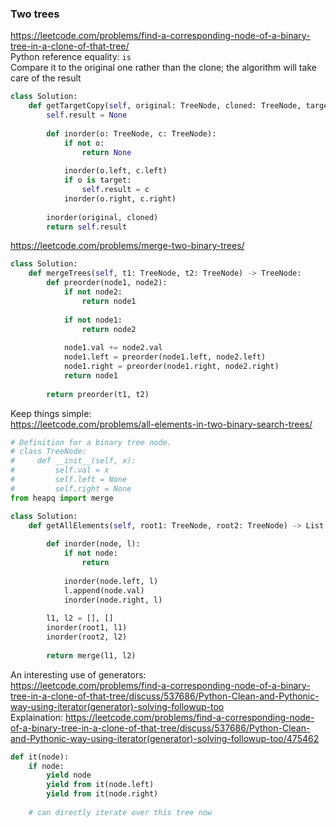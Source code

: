 ### Two trees

https://leetcode.com/problems/find-a-corresponding-node-of-a-binary-tree-in-a-clone-of-that-tree/ <br />
Python reference equality: `is` <br />
Compare it to the original one rather than the clone; the algorithm will take care of the result
```py
class Solution:
    def getTargetCopy(self, original: TreeNode, cloned: TreeNode, target: TreeNode) -> TreeNode:
        self.result = None
        
        def inorder(o: TreeNode, c: TreeNode):
            if not o:
                return None
            
            inorder(o.left, c.left)
            if o is target:
                self.result = c
            inorder(o.right, c.right)
        
        inorder(original, cloned)
        return self.result
```

https://leetcode.com/problems/merge-two-binary-trees/
```py
class Solution:
    def mergeTrees(self, t1: TreeNode, t2: TreeNode) -> TreeNode:
        def preorder(node1, node2):
            if not node2:
                return node1
            
            if not node1:
                return node2
            
            node1.val += node2.val
            node1.left = preorder(node1.left, node2.left)
            node1.right = preorder(node1.right, node2.right)
            return node1
            
        return preorder(t1, t2)
```
Keep things simple:<br />
https://leetcode.com/problems/all-elements-in-two-binary-search-trees/
```py
# Definition for a binary tree node.
# class TreeNode:
#     def __init__(self, x):
#         self.val = x
#         self.left = None
#         self.right = None
from heapq import merge

class Solution:
    def getAllElements(self, root1: TreeNode, root2: TreeNode) -> List[int]:
        
        def inorder(node, l):
            if not node:
                return
            
            inorder(node.left, l)
            l.append(node.val)
            inorder(node.right, l)
        
        l1, l2 = [], []
        inorder(root1, l1)
        inorder(root2, l2)
        
        return merge(l1, l2)
```

An interesting use of generators: <br />
https://leetcode.com/problems/find-a-corresponding-node-of-a-binary-tree-in-a-clone-of-that-tree/discuss/537686/Python-Clean-and-Pythonic-way-using-iterator(generator)-solving-followup-too <br />
Explaination: https://leetcode.com/problems/find-a-corresponding-node-of-a-binary-tree-in-a-clone-of-that-tree/discuss/537686/Python-Clean-and-Pythonic-way-using-iterator(generator)-solving-followup-too/475462
```py
def it(node):
    if node:
        yield node
        yield from it(node.left)
        yield from it(node.right)
    
    # can directly iterate over this tree now
```